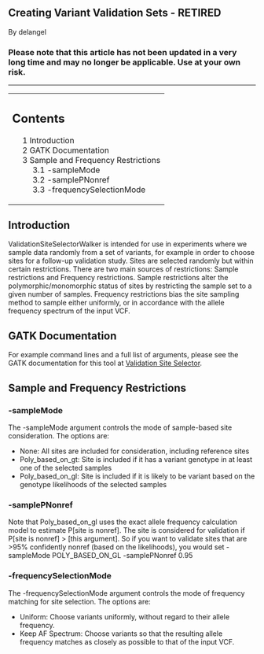 ## Creating Variant Validation Sets - RETIRED

By delangel

<h3>Please note that this article has not been updated in a very long time and may no longer be applicable. Use at your own risk.</h3>

<hr></hr><table id="toc"><tr><td><div id="toctitle"><h2>Contents</h2></div>
<ul><li><a rel="nofollow" href="#Introduction">1 Introduction</a></li>
<li><a rel="nofollow" href="#GATK_Documentation">2 GATK Documentation</a></li>
<li><a rel="nofollow" href="#Sample_and_Frequency_Restrictions">3 Sample and Frequency Restrictions</a>
<ul><li><a rel="nofollow" href="#-sampleMode">3.1 -sampleMode</a></li>
<li><a rel="nofollow" href="#-samplePNonref">3.2 -samplePNonref</a></li>
<li><a rel="nofollow" href="#-frequencySelectionMode">3.3 -frequencySelectionMode</a></li>
</ul></li>
</ul></td></tr></table><h2><span id="Introduction"> Introduction </span></h2>

<p>ValidationSiteSelectorWalker is intended for use in experiments where we sample data randomly from a set of variants, for example in order to choose sites for a follow-up validation study. Sites are selected randomly but within certain restrictions. There are two main sources of restrictions: Sample restrictions and Frequency restrictions. Sample restrictions alter the polymorphic/monomorphic status of sites by restricting the sample set to a given number of samples. Frequency restrictions bias the site sampling method to sample either uniformly, or in accordance with the allele frequency spectrum of the input VCF.
</p>

<h2><span id="GATK_Documentation"> GATK Documentation </span></h2>

<p>For example command lines and a full list of arguments, please see the GATK documentation for this tool at <a rel="nofollow" href="http://www.broadinstitute.org/gatk/gatkdocs/org_broadinstitute_sting_gatk_walkers_validation_validationsiteselector_ValidationSiteSelector.html">Validation Site Selector</a>.
</p>

<h2><span id="Sample_and_Frequency_Restrictions"> Sample and Frequency Restrictions </span></h2>

<h3><span id="-sampleMode"> -sampleMode </span></h3>

<p>The -sampleMode argument controls the mode of sample-based site consideration. The options are:
</p>

<ul><li> None: All sites are included for consideration, including reference sites
</li><li> Poly_based_on_gt: Site is included if it has a variant genotype in at least one of the selected samples
</li><li> Poly_based_on_gl: Site is included if it is likely to be variant based on the genotype likelihoods of the selected samples
</li></ul><h3><span id="-samplePNonref"> -samplePNonref </span></h3>

<p>Note that Poly_based_on_gl uses the exact allele frequency calculation model to estimate P[site is nonref]. The site is considered for validation if P[site is nonref] &gt; [this argument]. So if you want to validate sites that are &gt;95% confidently nonref (based on the likelihoods), you would set -sampleMode POLY_BASED_ON_GL -samplePNonref 0.95
</p>

<h3><span id="-frequencySelectionMode"> -frequencySelectionMode </span></h3>

<p>The -frequencySelectionMode argument controls the mode of frequency matching for site selection. The options are:
</p>

<ul><li> Uniform: Choose variants uniformly, without regard to their allele frequency.
</li><li> Keep AF Spectrum: Choose variants so that the resulting allele frequency matches as closely as possible to that of the input VCF.
</li></ul>